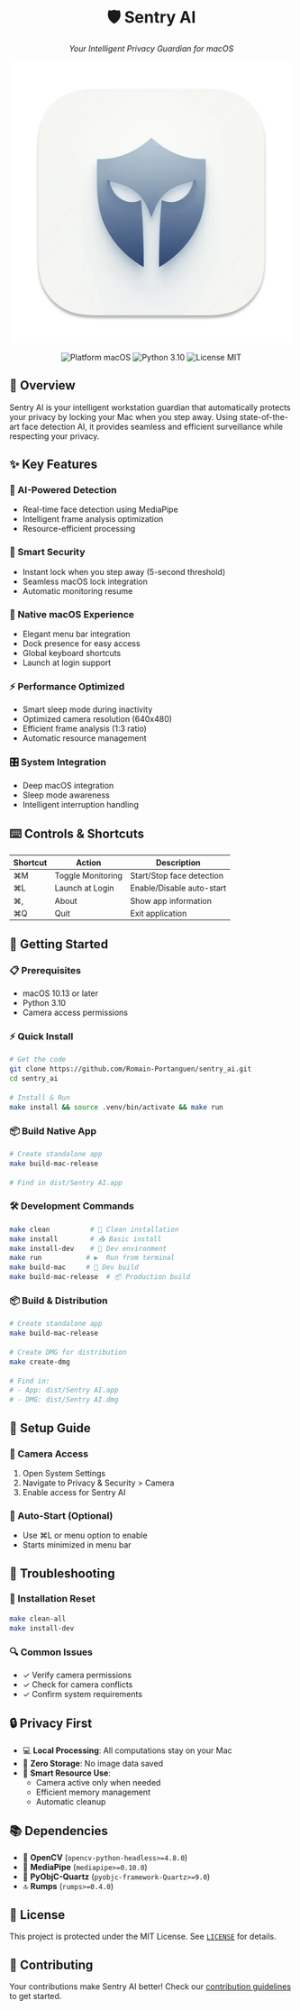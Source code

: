 <div align="center">
  <h1>🛡️ Sentry AI</h1>
  <p><em>Your Intelligent Privacy Guardian for macOS</em></p>
  
  <img src="app/public/assets/AppIcon.png" alt="Sentry AI Logo" width="500"/>
  
  <p>
    <img src="https://img.shields.io/badge/Platform-macOS%2010.13+-brightgreen.svg" alt="Platform macOS" />
    <img src="https://img.shields.io/badge/Python-3.10-blue.svg" alt="Python 3.10" />
    <img src="https://img.shields.io/badge/License-MIT-yellow.svg" alt="License MIT" />
  </p>
</div>

## 🎯 Overview

Sentry AI is your intelligent workstation guardian that automatically protects your privacy by locking your Mac when you step away. Using state-of-the-art face detection AI, it provides seamless and efficient surveillance while respecting your privacy.

## ✨ Key Features

### 🤖 AI-Powered Detection

- Real-time face detection using MediaPipe
- Intelligent frame analysis optimization
- Resource-efficient processing

### 🔐 Smart Security

- Instant lock when you step away (5-second threshold)
- Seamless macOS lock integration
- Automatic monitoring resume

### 🍎 Native macOS Experience

- Elegant menu bar integration
- Dock presence for easy access
- Global keyboard shortcuts
- Launch at login support

### ⚡️ Performance Optimized

- Smart sleep mode during inactivity
- Optimized camera resolution (640x480)
- Efficient frame analysis (1:3 ratio)
- Automatic resource management

### 🎛️ System Integration

- Deep macOS integration
- Sleep mode awareness
- Intelligent interruption handling

## ⌨️ Controls & Shortcuts

| Shortcut | Action            | Description               |
|----------|-------------------|---------------------------|
| ⌘M       | Toggle Monitoring | Start/Stop face detection |
| ⌘L       | Launch at Login   | Enable/Disable auto-start |
| ⌘,       | About             | Show app information      |
| ⌘Q       | Quit              | Exit application          |

## 🚀 Getting Started

### 📋 Prerequisites

- macOS 10.13 or later
- Python 3.10
- Camera access permissions

### ⚡️ Quick Install

```bash
# Get the code
git clone https://github.com/Romain-Portanguen/sentry_ai.git
cd sentry_ai

# Install & Run
make install && source .venv/bin/activate && make run
```

### 📦 Build Native App

```bash
# Create standalone app
make build-mac-release

# Find in dist/Sentry AI.app
```

### 🛠️ Development Commands

```bash
make clean          # 🧹 Clean installation
make install        # 📥 Basic install
make install-dev    # 🔧 Dev environment
make run           # ▶️  Run from terminal
make build-mac     # 🔨 Dev build
make build-mac-release  # 📦 Production build
```

### 📦 Build & Distribution

```bash
# Create standalone app
make build-mac-release

# Create DMG for distribution
make create-dmg

# Find in:
# - App: dist/Sentry AI.app
# - DMG: dist/Sentry AI.dmg
```

## 🔧 Setup Guide

### 📸 Camera Access

1. Open System Settings
2. Navigate to Privacy & Security > Camera
3. Enable access for Sentry AI

### 🚀 Auto-Start (Optional)

- Use ⌘L or menu option to enable
- Starts minimized in menu bar

## 🛟 Troubleshooting

### 🔄 Installation Reset

```bash
make clean-all
make install-dev
```

### 🔍 Common Issues

- ✓ Verify camera permissions
- ✓ Check for camera conflicts
- ✓ Confirm system requirements

## 🔒 Privacy First

- 💻 **Local Processing**: All computations stay on your Mac
- 🚫 **Zero Storage**: No image data saved
- 🎯 **Smart Resource Use**:
  - Camera active only when needed
  - Efficient memory management
  - Automatic cleanup

## 📚 Dependencies

- 📸 **OpenCV** (`opencv-python-headless>=4.8.0`)
- 🤖 **MediaPipe** (`mediapipe>=0.10.0`)
- 🍎 **PyObjC-Quartz** (`pyobjc-framework-Quartz>=9.0`)
- 🔝 **Rumps** (`rumps>=0.4.0`)

## 📄 License

This project is protected under the MIT License. See [`LICENSE`](LICENSE) for details.

## 🤝 Contributing

Your contributions make Sentry AI better! Check our [contribution guidelines](CONTRIBUTING.md) to get started.
